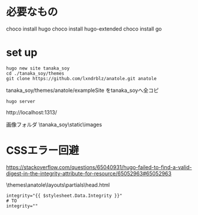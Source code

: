 # 必要なもの
choco install hugo
choco install hugo-extended
choco install go

# set up

```
hugo new site tanaka_soy
cd ./tanaka_soy/themes
git clone https://github.com/lxndrblz/anatole.git anatole
```

tanaka_soy/themes/anatole/exampleSite をtanaka_soyへ全コピ

```hugo server```

http://localhost:1313/

画像フォルダ
\tanaka_soy\static\images

# CSSエラー回避

https://stackoverflow.com/questions/65040931/hugo-failed-to-find-a-valid-digest-in-the-integrity-attribute-for-resource/65052963#65052963

\themes\anatole\layouts\partials\head.html

```
integrity="{{ $stylesheet.Data.Integrity }}"
# TO
integrity=""
```